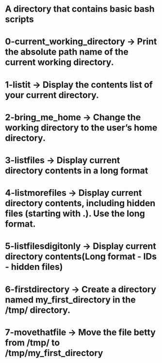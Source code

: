 # A directory that contains basic bash scripts
# 0-current_working_directory -> Print the absolute path name of the current working directory.
# 1-listit -> Display the contents list of your current directory.
# 2-bring_me_home -> Change the working directory to the user’s home directory.
# 3-listfiles -> Display current directory contents in a long format
# 4-listmorefiles -> Display current directory contents, including hidden files (starting with .). Use the long format.
# 5-listfilesdigitonly -> Display current directory contents(Long format - IDs - hidden files)
# 6-firstdirectory -> Create a directory named my_first_directory in the /tmp/ directory.
# 7-movethatfile -> Move the file betty from /tmp/ to /tmp/my_first_directory
